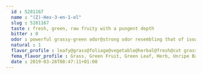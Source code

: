 ```yaml
---
  id : 5281167
  name : "(Z)-Hex-3-en-1-ol"
  slug : 5281167
  taste : fresh, green, raw fruity with a pungent depth
  bitter : 0
  odor : powerful grassy-green odor@strong odor resembling that of isoamyl alcohol, approaching the odor of green leaves when highly dilute@characteristic odor of freshly cut grass@green, grassy, melon rind-like with a pungent freshness
  natural : 1
  flavor_profile : leafy@grass@foliage@vegetable@herbal@fresh@cut grass@oily@green
  fema_flavor_profile : Grass, Green Fruit, Green Leaf, Herb, Unripe Banana
  date : 2019-03-26T08:47:11+01:00
---
```



